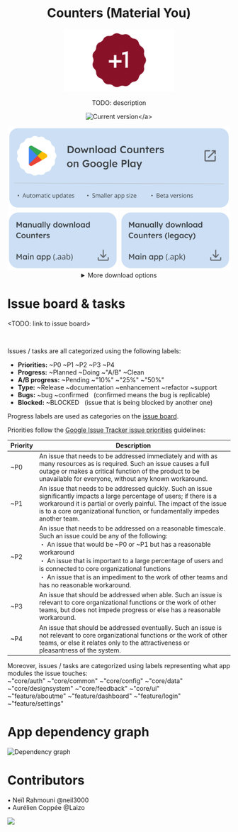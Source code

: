 <div align='center'>
    <h1><b>Counters (Material You)</b></h1>
    <a><img src='./docs/images/readme_header.gif' width='250'/></a>
    <p>TODO: description</p>

<a>![Current version](https://badgen.net/badge/Current%20version/2.0.15/green?)</a>




<div><a href="https://counters.rahmouni.dev/FBbIuKSG1L9L02XABran" target="_blank"><img src='/docs/images/readme_download_play.png' width='500'/></a></div>
<div>
<a href="https://counters.rahmouni.dev/DvvzQtgHzPLiMClAymgW" target="_blank"><img src='./docs/images/readme_download_manually_main.png' width='250'/></a>
<a href="https://counters.rahmouni.dev/ZNI7QPBaLijPL2jmimlN" target="_blank"><img src='./docs/images/readme_download_manually_legacy.png' width='250'/></a>
</div>

<details>
<summary>More download options</summary>

<a href="https://counters.rahmouni.dev/Jz8IGPZ2fLN08YV8dZqX" target="_blank"><img src='./docs/images/readme_download_other_demo_aab.png' width='500'/></a><br/>
<a href="https://counters.rahmouni.dev/DtO8pwMBJTWc9Tgyvl1f" target="_blank"><img src='./docs/images/readme_download_other_demo_apk.png' width='500'/></a>

</details>
</div>

Issue board & tasks
====

<TODO: link to issue board>

<br/>

Issues / tasks are all categorized using the following labels:

- **Priorities:** ~P0 ~P1 ~P2 ~P3 ~P4 
- **Progress:** ~Planned ~Doing ~"A/B" ~Clean
- **A/B progress:** ~Pending ~"10%" ~"25%" ~"50%"
- **Type:** ~Release ~documentation ~enhancement ~refactor ~support
- **Bugs:** ~bug ~confirmed &nbsp; (confirmed means the bug is replicable)
- **Blocked:** ~BLOCKED &nbsp; (issue that is being blocked by another one)

Progress labels are used as categories on the [issue board](https://url.rahmouni.dev/5SDw).

Priorities follow the [Google Issue Tracker issue priorities](https://developers.google.com/issue-tracker/concepts/issues#priority) guidelines:

| Priority | Description |
| ------ | ------ |
| ~P0 | An issue that needs to be addressed immediately and with as many resources as is required. Such an issue causes a full outage or makes a critical function of the product to be unavailable for everyone, without any known workaround. |
| ~P1 | An issue that needs to be addressed quickly. Such an issue significantly impacts a large percentage of users; if there is a workaround it is partial or overly painful. The impact of the issue is to a core organizational function, or fundamentally impedes another team. |
| ~P2 | An issue that needs to be addressed on a reasonable timescale. Such an issue could be any of the following: <br/>・ An issue that would be ~P0 or ~P1 but has a reasonable workaround<br/>・ An issue that is important to a large percentage of users and is connected to core organizational functions<br/>・ An issue that is an impediment to the work of other teams and has no reasonable workaround.|
| ~P3 | An issue that should be addressed when able. Such an issue is relevant to core organizational functions or the work of other teams, but does not impede progress or else has a reasonable workaround. |
| ~P4 | An issue that should be addressed eventually. Such an issue is not relevant to core organizational functions or the work of other teams, or else it relates only to the attractiveness or pleasantness of the system. |

Moreover, issues / tasks are categorized using labels representing what app modules the issue touches:<br/>
~"core/auth" ~"core/common" ~"core/config" ~"core/data" ~"core/designsystem" ~"core/feedback" ~"core/ui"<br/>
~"feature/aboutme" ~"feature/dashboard" ~"feature/login" ~"feature/settings"

App dependency graph
====
![Dependency graph](../docs/images/graphs/dep_graph_app.svg)

Contributors
====

• Neïl Rahmouni @neil3000 <br/>
• Aurélien Coppée @Laizo

<a><img src='https://media.rahmouni.dev/counters_contributors.png' width='200'/></a>